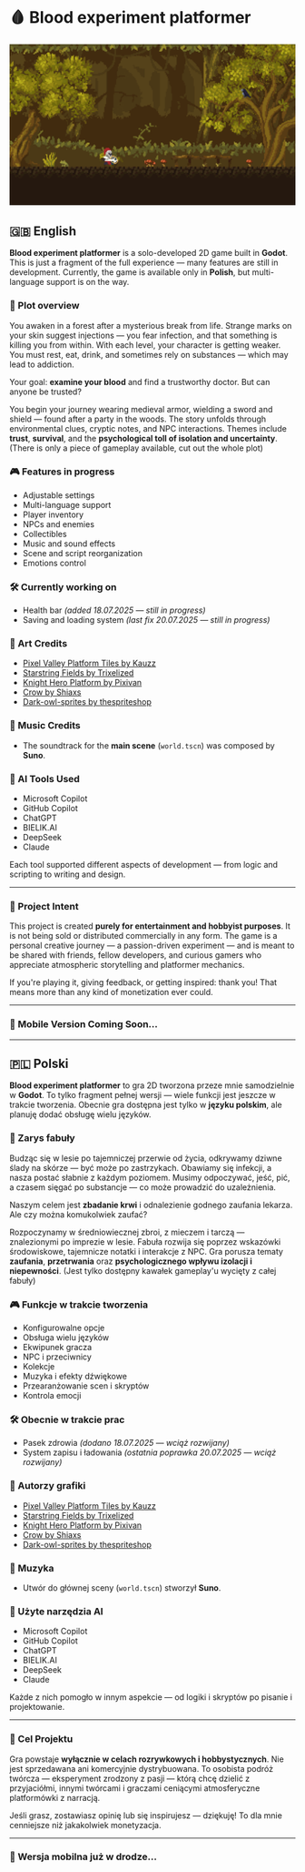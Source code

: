 # 🩸 Blood experiment platformer

![screen1](blood_experiment_platformer.png)

## 🇬🇧 English

**Blood experiment platformer** is a solo-developed 2D game built in **Godot**. This is just a fragment of the full experience — many features are still in development. Currently, the game is available only in **Polish**, but multi-language support is on the way.

### 🧪 Plot overview

You awaken in a forest after a mysterious break from life. Strange marks on your skin suggest injections — you fear infection, and that something is killing you from within. With each level, your character is getting weaker. You must rest, eat, drink, and sometimes rely on substances — which may lead to addiction.

Your goal: **examine your blood** and find a trustworthy doctor. But can anyone be trusted?

You begin your journey wearing medieval armor, wielding a sword and shield — found after a party in the woods. The story unfolds through environmental clues, cryptic notes, and NPC interactions. Themes include **trust**, **survival**, and the **psychological toll of isolation and uncertainty**. (There is only a piece of gameplay available, cut out the whole plot)

### 🎮 Features in progress

- Adjustable settings  
- Multi-language support  
- Player inventory  
- NPCs and enemies  
- Collectibles  
- Music and sound effects  
- Scene and script reorganization  
- Emotions control  

### 🛠️ Currently working on

- Health bar *(added 18.07.2025 — still in progress)*  
- Saving and loading system *(last fix 20.07.2025 — still in progress)*  

### 🎨 Art Credits

- [Pixel Valley Platform Tiles by Kauzz](https://kauzz.itch.io/pixel-valley-plataform-tiles)  
- [Starstring Fields by Trixelized](https://trixelized.itch.io/starstring-fields)  
- [Knight Hero Platform by Pixivan](https://pixivan.itch.io/knight-hero-platfor)  
- [Crow by Shiaxs](https://shiaxs.itch.io/crow)  
- [Dark-owl-sprites by thespriteshop](https://thespriteshop.itch.io/dark-owl-sprites)  

### 🎼 Music Credits

- The soundtrack for the **main scene** (`world.tscn`) was composed by **Suno**.

### 🤖 AI Tools Used

- Microsoft Copilot  
- GitHub Copilot  
- ChatGPT  
- BIELIK.AI
- DeepSeek
- Claude

Each tool supported different aspects of development — from logic and scripting to writing and design.

---

### 🧭 Project Intent

This project is created **purely for entertainment and hobbyist purposes**. It is not being sold or distributed commercially in any form. The game is a personal creative journey — a passion-driven experiment — and is meant to be shared with friends, fellow developers, and curious gamers who appreciate atmospheric storytelling and platformer mechanics.

If you're playing it, giving feedback, or getting inspired: thank you! That means more than any kind of monetization ever could.

---

### 📱 Mobile Version Coming Soon…

---

## 🇵🇱 Polski

**Blood experiment platformer** to gra 2D tworzona przeze mnie samodzielnie w **Godot**. To tylko fragment pełnej wersji — wiele funkcji jest jeszcze w trakcie tworzenia. Obecnie gra dostępna jest tylko w **języku polskim**, ale planuję dodać obsługę wielu języków.

### 🧪 Zarys fabuły

Budząc się w lesie po tajemniczej przerwie od życia, odkrywamy dziwne ślady na skórze — być może po zastrzykach. Obawiamy się infekcji, a nasza postać słabnie z każdym poziomem. Musimy odpoczywać, jeść, pić, a czasem sięgać po substancje — co może prowadzić do uzależnienia.

Naszym celem jest **zbadanie krwi** i odnalezienie godnego zaufania lekarza. Ale czy można komukolwiek zaufać?

Rozpoczynamy w średniowiecznej zbroi, z mieczem i tarczą — znalezionymi po imprezie w lesie. Fabuła rozwija się poprzez wskazówki środowiskowe, tajemnicze notatki i interakcje z NPC. Gra porusza tematy **zaufania**, **przetrwania** oraz **psychologicznego wpływu izolacji i niepewności**. (Jest tylko dostępny kawałek gameplay'u wycięty z całej fabuły)

### 🎮 Funkcje w trakcie tworzenia

- Konfigurowalne opcje  
- Obsługa wielu języków  
- Ekwipunek gracza  
- NPC i przeciwnicy  
- Kolekcje  
- Muzyka i efekty dźwiękowe  
- Przearanżowanie scen i skryptów  
- Kontrola emocji  

### 🛠️ Obecnie w trakcie prac

- Pasek zdrowia *(dodano 18.07.2025 — wciąż rozwijany)*  
- System zapisu i ładowania *(ostatnia poprawka 20.07.2025 — wciąż rozwijany)*  

### 🎨 Autorzy grafiki

- [Pixel Valley Platform Tiles by Kauzz](https://kauzz.itch.io/pixel-valley-plataform-tiles)  
- [Starstring Fields by Trixelized](https://trixelized.itch.io/starstring-fields)  
- [Knight Hero Platform by Pixivan](https://pixivan.itch.io/knight-hero-platfor)  
- [Crow by Shiaxs](https://shiaxs.itch.io/crow)  
- [Dark-owl-sprites by thespriteshop](https://thespriteshop.itch.io/dark-owl-sprites)  

### 🎼 Muzyka

- Utwór do głównej sceny (`world.tscn`) stworzył **Suno**.

### 🤖 Użyte narzędzia AI

- Microsoft Copilot  
- GitHub Copilot  
- ChatGPT  
- BIELIK.AI
- DeepSeek
- Claude

Każde z nich pomogło w innym aspekcie — od logiki i skryptów po pisanie i projektowanie.

---

### 🧭 Cel Projektu

Gra powstaje **wyłącznie w celach rozrywkowych i hobbystycznych**. Nie jest sprzedawana ani komercyjnie dystrybuowana. To osobista podróż twórcza — eksperyment zrodzony z pasji — którą chcę dzielić z przyjaciółmi, innymi twórcami i graczami ceniącymi atmosferyczne platformówki z narracją.

Jeśli grasz, zostawiasz opinię lub się inspirujesz — dziękuję! To dla mnie cenniejsze niż jakakolwiek monetyzacja.

---

### 📱 Wersja mobilna już w drodze…

